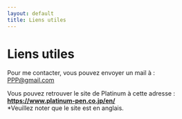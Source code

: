 ```yaml
---
layout: default
title: Liens utiles
---
```

# Liens utiles

Pour me contacter, vous pouvez envoyer un mail à :  
<PPP@gmail.com>

Vous pouvez retrouver le site de Platinum à cette adresse :  
**<https://www.platinum-pen.co.jp/en/>**  
\*Veuillez noter que le site est en anglais.
